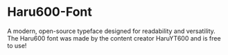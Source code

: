 # Haru600-Font
A modern, open-source typeface designed for readability and versatility. The Haru600 font was made by the content creator HaruYT600 and is free to use!
